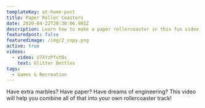 ```yaml
---
templateKey: at-home-post
title: Paper Roller Coasters
date: 2020-04-22T20:30:06.985Z
description: Learn how to make a paper rollercoaster in this fun video!
featuredpost: false
featuredimage: /img/2_copy.png
active: true
videos:
  - video: U7XYzPfutBs
    text: Glitter Bottles
tags:
  - Games & Recreation
---
```


Have extra marbles? Have paper? Have dreams of engineering? This video will help you combine all of that into your own rollercoaster track!

